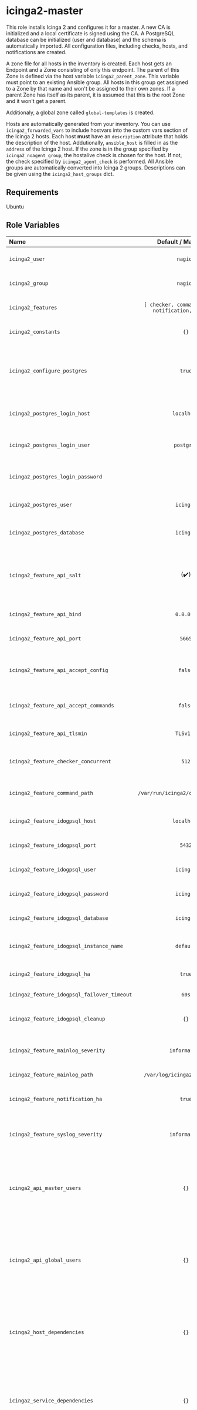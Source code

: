 # icinga2-master

This role installs Icinga 2 and configures it for a master.
A new CA is initialized and a local certificate is signed using the CA.
A PostgreSQL database can be initialized (user and database) and the schema is automatically imported.
All configuration files, including checks, hosts, and notifications are created.

A zone file for all hosts in the inventory is created.
Each host gets an Endpoint and a Zone consisting of only this endpoint.
The parent of this Zone is defined via the host variable `icinga2_parent_zone`.
This variable must point to an existing Ansible group.
All hosts in this group get assigned to a Zone by that name and won't be assigned to their own zones.
If a parent Zone has itself as its parent, it is assumed that this is the root Zone and it won't get a parent.

Additionaly, a global zone called `global-templates` is created.

Hosts are automatically generated from your inventory.
You can use `icinga2_forwarded_vars` to include hostvars into the custom vars section of the Icinga 2 hosts.
Each host **must** have an `description` attribute that holds the description of the host.
Addutionally, `ansible_host` is filled in as the `address` of the Icinga 2 host.
If the zone is in the group specified by `icinga2_noagent_group`, the hostalive check is chosen for the host.
If not, the check specified by `icinga2_agent_check` is performed.
All Ansible groups are automatically converted into Icinga 2 groups.
Descriptions can be given using the `icinga2_host_groups` dict.

## Requirements

Ubuntu

## Role Variables

| Name                                        | Default / Mandatory                                   | Description                                                                                                              |
|:--------------------------------------------|:-----------------------------------------------------:|:-------------------------------------------------------------------------------------------------------------------------|
| `icinga2_user`                              | `nagios`                                              | User under which Icinga 2 is run                                                                                         |
| `icinga2_group`                             | `nagios`                                              | Group under which Icinga 2 is run                                                                                        |
| `icinga2_features`                          | `[ checker, command, mainlog, notification, syslog ]` | A list of features to enable                                                                                             |
| `icinga2_constants`                         | `{}`                                                  | Dict of constants to set                                                                                                 |
| `icinga2_configure_postgres`                | `true`                                                | Whether to configure a PostgreSQL user and database and import the schema                                                |
| `icinga2_postgres_login_host`               | `localhost`                                           | Host to connect to for setting up PostgreSQL                                                                             |
| `icinga2_postgres_login_user`               | `postgres`                                            | User to connect with for setting up PostgreSQL                                                                           |
| `icinga2_postgres_login_password`           |                                                       | Password to connect with for setting up PostgreSQL                                                                       |
| `icinga2_postgres_user`                     | `icinga2`                                             | Name of the PostgreSQL user to create                                                                                    |
| `icinga2_postgres_database`                 | `icinga2`                                             | Name of the PostgreSQL database to create                                                                                |
| `icinga2_feature_api_salt`                  | (:heavy_check_mark:)                                  | (Only when issuing certificates) Salt for certificate creation. Keep it secret!                                          |
| `icinga2_feature_api_bind`                  | `0.0.0.0`                                             | Host to bind to for API requests                                                                                         |
| `icinga2_feature_api_port`                  | `5665`                                                | Port to bind to for API requests                                                                                         |
| `icinga2_feature_api_accept_config`         | `false`                                               | Whether to accept configurations via the API cluster                                                                     |
| `icinga2_feature_api_accept_commands`       | `false`                                               | Whether to accept commands via the API cluster                                                                           |
| `icinga2_feature_api_tlsmin`                | `TLSv1.2`                                             | Minimum TLS version for API clients                                                                                      |
| `icinga2_feature_checker_concurrent`        | `512`                                                 | Number of concurrent checks to execute                                                                                   |
| `icinga2_feature_command_path`              | `/var/run/icinga2/cmd/icinga2.cmd`                    | Path to the command socket to create                                                                                     |
| `icinga2_feature_idogpsql_host`             | `localhost`                                           | PostgreSQL host to connect to                                                                                            |
| `icinga2_feature_idogpsql_port`             | `5432`                                                | PostgreSQL port to connect to                                                                                            |
| `icinga2_feature_idogpsql_user`             | `icinga2`                                             | PostgreSQL user to connect with                                                                                          |
| `icinga2_feature_idogpsql_password`         | `icinga2`                                             | PostgreSQL password to connect with                                                                                      |
| `icinga2_feature_idogpsql_database`         | `icinga2`                                             | PostgreSQL database to connect to                                                                                        |
| `icinga2_feature_idogpsql_instance_name`    | `default`                                             | Name for this instance in the DB. Used for HA                                                                            |
| `icinga2_feature_idogpsql_ha`               | `true`                                                | Enable Icinga 2 HA in the database                                                                                       |
| `icinga2_feature_idogpsql_failover_timeout` | `60s`                                                 | HA failover in the database                                                                                              |
| `icinga2_feature_idogpsql_cleanup`          | `{}`                                                  | Items to clean (key) and their maximum age (value)                                                                       |
| `icinga2_feature_mainlog_severity`          | `information`                                         | Minimum log level for messages to be logged                                                                              |
| `icinga2_feature_mainlog_path`              | `/var/log/icinga2/icinga2.log`                        | Path to the mainlog                                                                                                      |
| `icinga2_feature_notification_ha`           | `true`                                                | Whether to enable notification HA                                                                                        |
| `icinga2_feature_syslog_severity`           | `information`                                         | Minimum log level for messages to be logged to syslog                                                                    |
| `icinga2_api_master_users`                  | `{}`                                                  | List of Username-Values dicts of API users configured in this master. See below for possible values                      |
| `icinga2_api_global_users`                  | `{}`                                                  | List of Username-Values dicts of API users configured in the global zone. See below for possible values                  |
| `icinga2_host_dependencies`                 | `{}`                                                  | List of Name-Values dicts of dependencies applied to hosts. See below for possible values                                |
| `icinga2_service_dependencies`              | `{}`                                                  | List of Name-Values dicts of dependencies applied to services. See below for possible values                             |
| `icinga2_host_downtimes`                    | `{}`                                                  | List of Name-Values dicts of scheduled downtimes applied to hosts. See below for possible values                         |
| `icinga2_service_downtimes`                 | `{}`                                                  | List of Name-Values dicts of scheduled downtimes applied to services. See below for possible values                      |
| `icinga2_event_commands`                    | `{}`                                                  | List of Name-Values dicts of event commands. See below for possible values                                               |
| `icinga2_forwarded_vars`                    | `{}`                                                  | List of names of hostvars that are inserted into the custom variables of the corresponding Icinga 2 hosts                |
| `icinga2_noagent_group`                     | `icinga2-noagent`                                     | Name of a group a host has to be in in order to use the `hostalive` check instead of the agent check (see next variable) |
| `icinga2_agent_check`                       | :heavy_check_mark:                                    | Name of the check to perform in order to validate the Icinga 2 client on the machine is alive                            |
| `icinga2_host_groups`                       | `{}`                                                  | Name-Description dict of hostgroups                                                                                      |
| `icinga2_notification_commands`             | `{}`                                                  | List of Name-Values dicts of notification commands. See below for possible values                                        |
| `icinga2_host_notifications`                | `{}`                                                  | List of Name-Values dicts of notifications applied to hosts. See below for possible values                               |
| `icinga2_service_notifications`             | `{}`                                                  | List of Name-Values dicts of notifications applied to services. See below for possible values                            |
| `icinga2_services`                          | `{}`                                                  | List of Name-Values dicts of services applied to hosts. See below for possible values                                    |
| `icinga2_service_groups`                    | `{}`                                                  | Name-Description dict of service groups                                                                                  |
| `icinga2_timeperiods`                       | `{}`                                                  | List of Name-Values dicts of time periods. See below for possible values                                                 |
| `icinga2_users`                             | `{}`                                                  | List of Name-Values dicts of users. See below for possible values                                                        |
| `icinga2_user_groups`                       | `{}`                                                  | Name-Description dict of user groups                                                                                     |
| `icinga2_check_commands`                    | `{}`                                                  | List of Name-Values dicts of check commands. See below for possible values                                               |
| `icinga2_service_max_attempts`              | `3`                                                   | Maximum amount of check attempts on a service. Can be overridden per-service                                             |
| `icinga2_service_volatile`                  | `false`                                               | Whether all services are volatile. Can be overridden per-service                                                         |
| `icinga2_service_check_interval`            | `5m`                                                  | Check interval for services. Can be overridden per-service                                                               |
| `icinga2_service_retry_interval`            | `5m`                                                  | Check interval for services when in a `SOFT` state. Can be overridden per-service                                        |
| `icinga2_service_flapping`                  | `true`                                                | Whether flapping detection is enabled for all services. Can be overridden per-service                                    |
| `icinga2_service_flapping_threshold_high`   | `30.0`                                                | High flapping threshold for all services. Can be overridden per-service                                                  |
| `icinga2_service_flapping_threshold_low`    | `25.0`                                                | Low flapping threshold for all services. Can be overridden per-service                                                   |
| `icinga2_user_default_types`                | All types                                             | Notification types to notify all users about. Can be overridden per-user                                                 |


### API users

| Name            | Default / Mandatory | Description                                                                 |
|:----------------|:-------------------:|:----------------------------------------------------------------------------|
| `password`      |                     | Password of this API user. Either this or `password_hash` is required       |
| `password_hash` |                     | Hashed password of this API user. Either this or `password` is required     |
| `client_cn`     |                     | CN the client is required to have when connecting to the API with this user |
| `permissions`   |                     | List of Icinga 2 API permissions this user holds                            |

### Dependencies

| Name                    | Default / Mandatory | Description                                                                 |
|:------------------------|:-------------------:|:----------------------------------------------------------------------------|
| `parent_host_name`      | :heavy_check_mark:  | Name of the parent host                                                     |
| `parent_service_name`   |                     | Name of the parent service. If omitted, the dependency is made to the  host |
| `disable_checks`        | `false`             | Disable child checks once parent checks fail                                |
| `disable_notifications` | `true`              | Disable child notifications once parent checks fail                         |
| `ignore_soft_states`    | `true`              | Ignore soft states on the parent                                            |
| `period`                |                     | Name of a period where this dependency is valid                             |
| `states`                |                     | List of states that are considered OK                                       |
| `assign`                | :heavy_check_mark:  | List of assign specifications (`assign where` is automatically prepended)   |
| `ignore`                |                     | List of ignore specifications (`ignore where` is automatically prepended)   |

### Scheduled Downtimes

| Name          | Default / Mandatory | Description                                                                                    |
|:--------------|:-------------------:|:-----------------------------------------------------------------------------------------------|
| `author`      | :heavy_check_mark:  | Name of the author of this downtime                                                            |
| `description` | :heavy_check_mark:  | Description of this downtime                                                                   |
| `duration`    |                     | Duration specification of this downtime. If set, converts this downtime to a flexible downtime |
| `ranges`      | :heavy_check_mark:  | Day-Duration dict of downtime ranges                                                           |
| `assign`      | :heavy_check_mark:  | List of assign specifications (`assign where` is automatically prepended)                      |
| `ignore`      |                     | List of ignore specifications (`ignore where` is automatically prepended)                      |

### Commands

| Name      | Default / Mandatory | Description                                                                                                             |
|:----------|:-------------------:|:------------------------------------------------------------------------------------------------------------------------|
| `command` | :heavy_check_mark:  | Command to execute. You need to quote this string yourself, so you can use variables, e.g. `"PluginDir + \"my_check\""` |
| `args`    | `{}`                | Argument-Values dict to pass to the command. See below for valid values                                                 |
| `env`     |                     | Dict to append to the environment of the executed command                                                               |
| `timeout` | `1m`                | Timeout of the command                                                                                                  |
| `vars`    | `{}`                | Variables to pass to the command                                                                                        |

#### Command Arguments

| Name          | Default / Mandatory | Description                                                                         |
|:--------------|:-------------------:|:------------------------------------------------------------------------------------|
| `value`       |                     | Value of this argument                                                              |
| `set_if`      |                     | Set this argument if the condition evaulates to true                                |
| `order`       |                     | Order specification of this argument                                                |
| `description` | :heavy_check_mark:  | Description of this argument                                                        |
| `required`    | `false`             | Whether this argument is required                                                   |
| `skip_key`    | `false`             | Whether to skip the key (name) of this argument when passing it to the command line |
| `repeat_key`  | `true`              | Whether to repeat the key (name) for each occurence of the argument                 |

### Notifications

| Name          | Default / Mandatory                                                | Description                                                               |
|:--------------|:------------------------------------------------------------------:|:--------------------------------------------------------------------------|
| `command`     | :heavy_check_mark:                                                 | Name of the notification command to execute for this notification         |
| `interval`    |                                                                    | Interval in which to renotify                                             |
| `users`       |                                                                    | List of users to notify (either this or `user_groups` is required)        |
| `user_groups` | List of user groups to notify (either this or `users` is required) |
| `zone`        |                                                                    | Zone in which to execute this notification                                |
| `types`       |                                                                    | List of notification types to notify on                                   |
| `states`      |                                                                    | List of states to notify on                                               |
| `period`      |                                                                    | Name of a period in which to notify in                                    |
| `vars`        | `{}`                                                               | Variables to pass to the notification                                     |
| `assign`      | :heavy_check_mark:                                                 | List of assign specifications (`assign where` is automatically prepended) |
| `ignore`      |                                                                    | List of ignore specifications (`ignore where` is automatically prepended) |

### Services

| Name                      | Default / Mandatory                            | Description                                                                                                                                                              |
|:--------------------------|:----------------------------------------------:|:-------------------------------------------------------------------------------------------------------------------------------------------------------------------------|
| `for`                     | `false`                                        | Enables the `for (key => value)` assigment                                                                                                                               |
| `for_key`                 | `key`                                          | Key to use for a `for (key => value)` assigment                                                                                                                          |
| `for_value`               | `value`                                        | Key to use for a `for (key => value)` assigment                                                                                                                          |
| `no_name`                 | `false`                                        | Set to true to prevent giving a name to this service (only makes sense in combination with `for`)                                                                        |
| `volatile`                | `false`                                        | Whether this service is volatile                                                                                                                                         |
| `check_command`           | :heavy_check_mark:                             | Command to execute to check this service                                                                                                                                 |
| `max_check_attempts`      | `{{icinga2_service_max_attempts}}`             | Amount of checks before the hard state is set                                                                                                                            |
| `check_period`            |                                                | Period in which to execute the check                                                                                                                                     |
| `check_timeout`           |                                                | Timeout of the check                                                                                                                                                     |
| `check_interval`          | `{{icinga2_service_check_interval}}`           | Interval in which the service is checked                                                                                                                                 |
| `retry_interval`          | `{{icinga2_service_retry_interval}}`           | Interval in which the service is checked when in a `SOFT` state                                                                                                          |
| `event_command`           |                                                | Event command executed for this service                                                                                                                                  |
| `zone`                    |                                                | Zone in which the check is executed                                                                                                                                      |
| `command_endpoint`        | (See next value)                               | Endpoint the check is executed on                                                                                                                                        |
| `remote`                  | `false`                                        | Set to true to execute service checks on this Icinga 2 master instead of the on the client. If false, the service is not applied to hosts in the `icinga2_noagent_group` |
| `flapping`                | `{{icinga2_service_flapping}}`                 | Enable flapping detection for this service                                                                                                                               |
| `flapping_threshold_high` | `{{icinga2_service_flapping_threshold_high}}`  | Flapping upper bound in percent                                                                                                                                          |
| `flapping_threshold_low`  | `{{icinga2_service_flapping_threshold_lower}}` | Flapping lower bound in percent                                                                                                                                          |
| `description`             |                                                | Display name of this service                                                                                                                                             |
| `groups`                  |                                                | List of service groups that are automatically created once mentioned in a service                                                                                        |
| `notes`                   |                                                | Notes about this service                                                                                                                                                 |
| `notes_url`               |                                                | URL for the notes of the service                                                                                                                                         |
| `action_url`              |                                                | URL for actions for the service                                                                                                                                          |
| `icon_image`              |                                                | Icon image for the service                                                                                                                                               |
| `icon_image_alt`          |                                                | Alt text for the icon image of the service                                                                                                                               |
| `vars`                    | `{}`                                           | Custom variables of this service                                                                                                                                         |
| `assign`                  | :heavy_check_mark:                             | List of assign specifications (`assign where` is automatically prepended)                                                                                                |
| `ignore`                  |                                                | List of ignore specifications (`ignore where` is automatically prepended)                                                                                                |

### Time Periods

| Name              | Default / Mandatory | Description                              |
|:------------------|:-------------------:|:-----------------------------------------|
| `description`     |                     | Optional description of this time period |
| `ranges`          | :heavy_check_mark:  | Day-Duration dict of ranges              |
| `includes`        |                     | Name of included time periods            |
| `excludes`        |                     | Name of excluded time periods            |
| `prefer_includes` | `true`              | Whether to prefer includes over excludes |

### Users

| Name                   | Default / Mandatory              | Description                                                                 |
|:-----------------------|:--------------------------------:|:----------------------------------------------------------------------------|
| `name`                 |                                  | Display name of this user                                                   |
| `groups`               |                                  | List of user groups that are automatically created once mentioned in a user |
| `email`                |                                  | Email address of this user                                                  |
| `pager`                |                                  | A pager string for this user                                                |
| `enable_notifications` |                                  | Whether to enable notifications for this user                               |
| `period`               |                                  | Name of a period in which this user is notified in                          |
| `types`                | `{{icinga2_user_default_types}}` | Notifications types to send to this user                                    |
| `states`               |                                  | States on which to notify this user                                         |
| `vars`                 | `{}`                             | Custom variables of this user                                               |

## Example Playbook

```yml
- hosts: icinga
  roles:
    - role: icinga2-master
      icinga2_feature_api_salt: ieChahchaecei8zai1va
      icinga2_feature_idopgsql_ha: false
      icinga2_constants:
        PluginDir: /var/lib/nagios/plugins
      icinga2_users:
        jdoe:
          name: John Doe
          groups: [ admins ]
      icinga2_check_commands:
        dummy:
          command: "PluginDir + \"/check_dummy\""
          args:
            -w:
              description: Foo bar
              value: "$dummy_warning$"
        icinga2_services:
          load:
            command: load
            assign:
              - "true"

        icinga2_agent_check: dummy
```

## License

This work is licensed under a [Creative Commons Attribution-ShareAlike 4.0 International License](http://creativecommons.org/licenses/by-sa/4.0/).

## Author Information

- [Janne Heß](https://github.com/dasJ)
